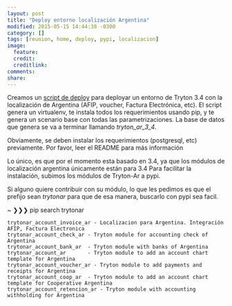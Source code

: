 ```yaml
---
layout: post
title: "Deploy entorno localización Argentina"
modified: 2015-05-15 14:44:38 -0300
category: []
tags: [reunion, home, deploy, pypi, localizacion]
image:
  feature: 
  credit: 
  creditlink: 
comments: 
share: 
---
```


Creamos un [script de deploy](https://github.com/tryton-ar/deploy-localizacion-argentina) para deployar un entorno de Tryton 3.4 con la localización de Argentina (AFIP, voucher, Factura Electrónica, etc). El script genera un virtualenv, te instala todos los requerimientos usando pip, y te genera un scenario base con todas las parametrizaciones. La base de datos que genera se va a terminar llamando *tryton_ar_3_4*.

Obviamente, se deben instalar los requerimientos (postgresql, etc) previamente. Por favor, leer el README para más información

Lo único, es que por el momento esta basado en 3.4, ya que los módulos de localización argentina únicamente están para 3.4
Para facilitar la instalación, subimos los módulos de Tryton-Ar a pypi.

Si alguno quiere contribuir con su módulo, lo que les pedimos es que el prefijo sean *trytonar* para que de esa manera, buscarlo con pypi sea facil.

~ ❯❯❯ pip search trytonar
```
trytonar_account_invoice_ar - Localizacion para Argentina. Integración AFIP, Factura Electronica
trytonar_account_check_ar - Tryton module for accounting check of Argentina
trytonar_account_bank_ar  - Tryton module with banks of Argentina
trytonar_account_ar       - Tryton module to add an account chart template for Argentina
trytonar_account_voucher_ar - Tryton module to add payments and receipts for Argentina
trytonar_account_coop_ar  - Tryton module to add an account chart template for Cooperative Argentina
trytonar_account_retencion_ar - Tryton module with accounting withholding for Argentina
```
